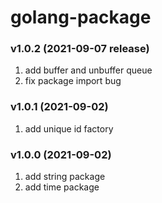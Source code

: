 # golang-package


### v1.0.2 (2021-09-07 release)
  1. add buffer and unbuffer queue
  2. fix package import bug
### v1.0.1 (2021-09-02)
  1. add unique id factory
### v1.0.0 (2021-09-02)
  1. add string package
  2. add time package
